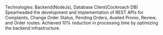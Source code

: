 Technologies: Backend(NodeJs), Database Client(Cockroach DB)
Spearheaded the development and implementation of REST APIs for Complaints, Change Order Status,
Pending Orders, Availed Promo, Review, and Order routes. 
Achieved 10% reduction in processing time by optimizing the backend infrastructure.
